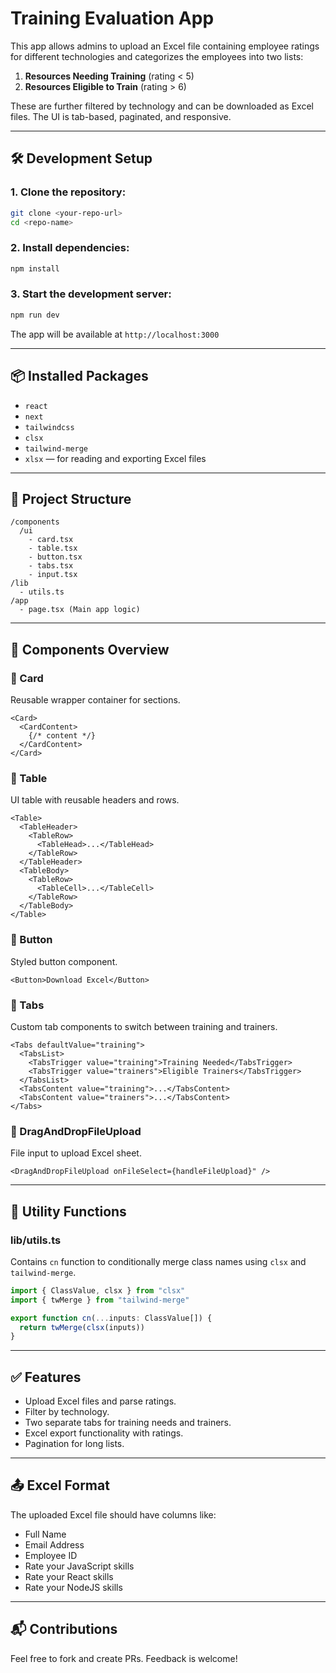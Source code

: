 # Training Evaluation App

This app allows admins to upload an Excel file containing employee ratings for different technologies and categorizes the employees into two lists:

1. **Resources Needing Training** (rating < 5)
2. **Resources Eligible to Train** (rating > 6)

These are further filtered by technology and can be downloaded as Excel files. The UI is tab-based, paginated, and responsive.

---

## 🛠 Development Setup

### 1. Clone the repository:
```bash
git clone <your-repo-url>
cd <repo-name>
```

### 2. Install dependencies:
```bash
npm install
```

### 3. Start the development server:
```bash
npm run dev
```

The app will be available at `http://localhost:3000`

---

## 📦 Installed Packages

- `react`
- `next`
- `tailwindcss`
- `clsx`
- `tailwind-merge`
- `xlsx` — for reading and exporting Excel files

---

## 📁 Project Structure

```
/components
  /ui
    - card.tsx
    - table.tsx
    - button.tsx
    - tabs.tsx
    - input.tsx
/lib
  - utils.ts
/app
  - page.tsx (Main app logic)
```

---

## 🧱 Components Overview

### 📄 Card
Reusable wrapper container for sections.

```tsx
<Card>
  <CardContent>
    {/* content */}
  </CardContent>
</Card>
```

### 📄 Table
UI table with reusable headers and rows.
```tsx
<Table>
  <TableHeader>
    <TableRow>
      <TableHead>...</TableHead>
    </TableRow>
  </TableHeader>
  <TableBody>
    <TableRow>
      <TableCell>...</TableCell>
    </TableRow>
  </TableBody>
</Table>
```

### 📄 Button
Styled button component.
```tsx
<Button>Download Excel</Button>
```

### 📄 Tabs
Custom tab components to switch between training and trainers.
```tsx
<Tabs defaultValue="training">
  <TabsList>
    <TabsTrigger value="training">Training Needed</TabsTrigger>
    <TabsTrigger value="trainers">Eligible Trainers</TabsTrigger>
  </TabsList>
  <TabsContent value="training">...</TabsContent>
  <TabsContent value="trainers">...</TabsContent>
</Tabs>
```

### 📄 DragAndDropFileUpload
File input to upload Excel sheet.
```tsx
<DragAndDropFileUpload onFileSelect={handleFileUpload}" />
```

---

## 🧠 Utility Functions

### lib/utils.ts
Contains `cn` function to conditionally merge class names using `clsx` and `tailwind-merge`.

```ts
import { ClassValue, clsx } from "clsx"
import { twMerge } from "tailwind-merge"

export function cn(...inputs: ClassValue[]) {
  return twMerge(clsx(inputs))
}
```

---

## ✅ Features
- Upload Excel files and parse ratings.
- Filter by technology.
- Two separate tabs for training needs and trainers.
- Excel export functionality with ratings.
- Pagination for long lists.

---

## 📤 Excel Format
The uploaded Excel file should have columns like:

- Full Name
- Email Address
- Employee ID
- Rate your JavaScript skills
- Rate your React skills
- Rate your NodeJS skills

---

## 📬 Contributions
Feel free to fork and create PRs. Feedback is welcome!

